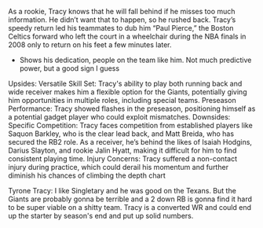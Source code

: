 As a rookie, Tracy knows that he will fall behind if he misses too much information. He didn’t want that to happen, so he rushed back.
Tracy’s speedy return led his teammates to dub him “Paul Pierce,” the Boston Celtics forward who left the court in a wheelchair during the NBA finals in 2008 only to return on his feet a few minutes later.

- Shows his dedication, people on the team like him. Not much predictive power, but a good sign I guess

Upsides:
    Versatile Skill Set: Tracy's ability to play both running back and wide receiver makes him a flexible option for the Giants, potentially giving him opportunities in multiple roles, including special teams.
    Preseason Performance: Tracy showed flashes in the preseason, positioning himself as a potential gadget player who could exploit mismatches.
Downsides:
    Specific Competition: Tracy faces competition from established players like Saquon Barkley, who is the clear lead back, and Matt Breida, who has secured the RB2 role. As a receiver, he’s behind the likes of Isaiah Hodgins, Darius Slayton, and rookie Jalin Hyatt, making it difficult for him to find consistent playing time.
    Injury Concerns: Tracy suffered a non-contact injury during practice, which could derail his momentum and further diminish his chances of climbing the depth chart

Tyrone Tracy: I like Singletary and he was good on the Texans. But the Giants are probably gonna be terrible and a 2 down RB is gonna find it hard to be super viable on a shitty team. Tracy is a converted WR and could end up the starter by season's end and put up solid numbers. 